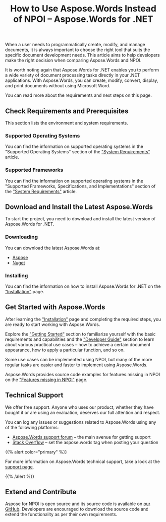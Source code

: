 ﻿---
title: How to Use Aspose.Words Instead of NPOI – Aspose.Words for .NET
articleTitle: How to Use Aspose.Words Instead of NPOI
linktitle: How to Use Aspose.Words Instead of NPOI
description: "How to download and install Aspose.Words for .NET and what prerequisites have to be met to work with Aspose.Words instead of NPOI using C#."
type: docs
weight: 5
url: /net/aspose-words-instead-of-npoi
---

When a user needs to programmatically create, modify, and manage documents, it is always important to choose the right tool that suits the specific document development needs. This article aims to help developers make the right decision when comparing Aspose.Words and NPOI.

It is worth noting again that Aspose.Words for .NET enables you to perform a wide variety of document processing tasks directly in your .NET applications. With Aspose.Words, you can create, modify, convert, display, and print documents without using Microsoft Word.

You can read more about the requirements and next steps on this page.

## Check Requirements and Prerequisites

This section lists the environment and system requirements.

### Supported Operating Systems

You can find the information on supported operating systems in the "Supported Operating Systems" section of the ["System Requirements"](/words/net/system-requirements/) article.

### Supported Frameworks

You can find the information on supported operating systems in the "Supported Frameworks, Specifications, and Implementations" section of the ["System Requirements"](/words/net/system-requirements/) article.

## Download and Install the Latest Aspose.Words

To start the project, you need to download and install the latest version of Aspose.Words for .NET.

### Downloading

You can download the latest Aspose.Words at:

- [Aspose](https://products.aspose.com/words/net/)
- [Nuget](https://www.nuget.org/packages/Aspose.Words/)

### Installing

You can find the information on how to install Aspose.Words for .NET on the[ "Installation"](/words/net/installation/) page.

## Get Started with Aspose.Words

After learning the ["Installation"](/words/net/installation/) page and completing the required steps, you are ready to start working with Aspose.Words.

Explore the ["Getting Started"](/words/net/getting-started/) section to familiarize yourself with the basic requirements and capabilities and the ["Developer Guide"](/words/net/developer-guide/) section to learn about various practical use cases – how to achieve a certain document appearance, how to apply a particular function, and so on.

Some use cases can be implemented using NPOI, but many of the more regular tasks are easier and faster to implement using Aspose.Words.

Aspose.Words provides source code examples for features missing in NPOI on the ["Features missing in NPOI"](https://github.com/aspose-words/Aspose.Words-for-.NET/releases/tag/Aspose.WordsFeaturesmissinginNPOIv1.2) page.

## Technical Support

We offer free support. Anyone who uses our product, whether they have bought it or are using an evaluation, deserves our full attention and respect.

You can log any issues or suggestions related to Aspose.Words using any of the following platforms:

- [Aspose.Words support forum](https://forum.aspose.com/c/words/8) – the main avenue for getting support
- [Stack Overflow](https://stackoverflow.com/) – set the aspose.words tag when posting your question

{{% alert color="primary" %}}

For more information on Aspose.Words technical support, take a look at the [support page](/words/net/technical-support/).

{{% /alert %}}

## Extend and Contribute

Aspose for NPOI is open source and its source code is available on [our GitHub](https://github.com/asposewords/Aspose.Words-for-.NET/tree/master/Plugins/NPOI). Developers are encouraged to download the source code and extend the functionality as per their own requirements.
